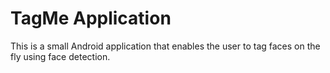 # TagMe Application

This is a small Android application that enables the user to tag faces on the fly using face detection.
